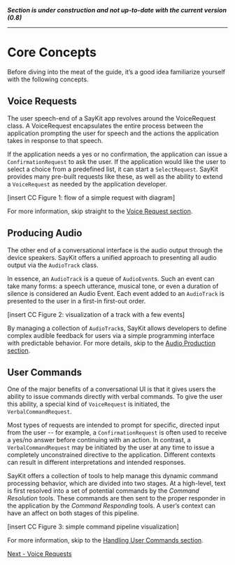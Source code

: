 ***Section is under construction and not up-to-date with the current version (0.8)***

---

# Core Concepts

Before diving into the meat of the guide, it’s a good idea familiarize yourself with the following concepts.

## Voice Requests

The user speech-end of a SayKit app revolves around the VoiceRequest class. A VoiceRequest encapsulates the entire process between the application prompting the user for speech and the actions the application takes in response to that speech.

If the application needs a yes or no confirmation, the application can issue a `ConfirmationRequest` to ask the user. If the application would like the user to select a choice from a predefined list, it can start a `SelectRequest`. SayKit provides many pre-built requests like these, as well as the ability to extend a `VoiceRequest` as needed by the application developer.

[insert CC Figure 1: flow of a simple request with diagram]

For more information, skip straight to the [Voice Request section](../voice-requests/).

## Producing Audio

The other end of a conversational interface is the audio output through the device speakers. SayKit offers a unified approach to presenting all audio output via the `AudioTrack`  class.

In essence, an `AudioTrack`  is a queue of `AudioEvent`s. Such an event can take many forms: a speech utterance, musical tone, or even a duration of silence is considered an Audio Event. Each event added to an `AudioTrack` is presented to the user in a first-in first-out order.

[insert CC Figure 2: visualization of a track with a few events]

By managing a collection of `AudioTrack`s, SayKit allows developers to define complex audible feedback for users via a simple programming interface with predictable behavior. For more details, skip to the [Audio Production section](../audio-production/).

## User Commands

One of the major benefits of a conversational UI is that it gives users the ability to issue commands directly with verbal commands. To give the user this ability, a special kind of `VoiceRequest` is initiated, the `VerbalCommandRequest`.

Most types of requests are intended to prompt for specific, directed input from the user -- for example, a `ConfirmationRequest` is often used to receive a yes/no answer before continuing with an action. In contrast, a `VerbalCommandRequest` may be initiated by the user at any time to issue a completely unconstrained directive to the application. Different contexts can result in different interpretations and intended responses.

SayKit offers a collection of tools to help manage this dynamic command processing behavior, which are divided into two stages. At a high-level, text is first resolved into a set of potential commands by the *Command Resolution* tools. These commands are then sent to the proper responder in the application by the *Command Responding* tools. A user’s context can have an affect on both stages of this pipeline.

[insert CC Figure 3: simple command pipeline visualization]

For more information, skip to the [Handling User Commands section](../handling-user-commands/).

[Next - Voice Requests](../voice-requests)
